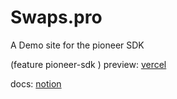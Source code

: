 # Swaps.pro

A Demo site for the pioneer SDK

(feature pioneer-sdk )
preview: [vercel](https://pioneer-sdk-demo.vercel.app/)

docs:
[notion](https://ahead-respect-850.notion.site/Swaps-pro-04531c0676984f6098e0f58bbd6b2446)


